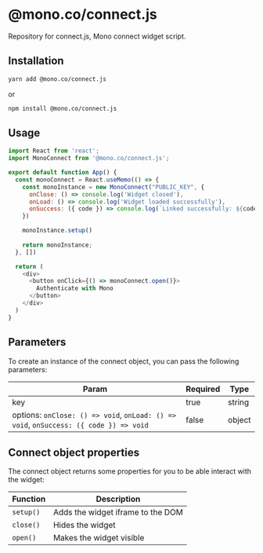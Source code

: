 # @mono.co/connect.js
Repository for connect.js, Mono connect widget script.

## Installation

```bash
yarn add @mono.co/connect.js
```
or
```bash
npm install @mono.co/connect.js
```

## Usage
```js
import React from 'react';
import MonoConnect from '@mono.co/connect.js';

export default function App() {
  const monoConnect = React.useMemo(() => {
    const monoInstance = new MonoConnect("PUBLIC_KEY", {
      onClose: () => console.log('Widget closed'),
      onLoad: () => console.log('Widget loaded successfully'),
      onSuccess: ({ code }) => console.log(`Linked successfully: ${code}`)
    })

    monoInstance.setup()
    
    return monoInstance;
  }, [])

  return (
    <div>
      <button onClick={() => monoConnect.open()}>
        Authenticate with Mono
      </button>
    </div>
  )
}
```

## Parameters
To create an instance of the connect object, you can pass the following parameters:

| Param              | Required    | Type        |
| ------------------ | ----------- | ----------- |
| key                | true        | string      |
| options: ```onClose: () => void```, ```onLoad: () => void```, ```onSuccess: ({ code }) => void```           | false       | object      |

## Connect object properties
The connect object returns some properties for you to be able interact with the widget:

| Function        | Description |
| --------------- | ----------- |
| ```setup()```   | Adds the widget iframe to the DOM       |
| ```close()```   | Hides the widget       |
| ```open()```    | Makes the widget visible        |
